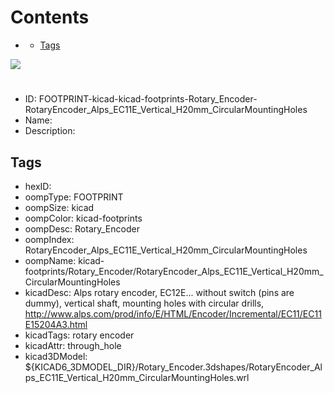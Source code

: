 



Contents
========

* [](#)
	* [Tags](#tags)
  
![][im]
# 

- ID: FOOTPRINT-kicad-kicad-footprints-Rotary_Encoder-RotaryEncoder_Alps_EC11E_Vertical_H20mm_CircularMountingHoles
- Name: 
- Description: 

## Tags

- hexID: 
- oompType: FOOTPRINT
- oompSize: kicad
- oompColor: kicad-footprints
- oompDesc: Rotary_Encoder
- oompIndex: RotaryEncoder_Alps_EC11E_Vertical_H20mm_CircularMountingHoles
- oompName: kicad-footprints/Rotary_Encoder/RotaryEncoder_Alps_EC11E_Vertical_H20mm_CircularMountingHoles
- kicadDesc: Alps rotary encoder, EC12E... without switch (pins are dummy), vertical shaft, mounting holes with circular drills, http://www.alps.com/prod/info/E/HTML/Encoder/Incremental/EC11/EC11E15204A3.html
- kicadTags: rotary encoder
- kicadAttr: through_hole
- kicad3DModel: ${KICAD6_3DMODEL_DIR}/Rotary_Encoder.3dshapes/RotaryEncoder_Alps_EC11E_Vertical_H20mm_CircularMountingHoles.wrl



[im]: image.png
